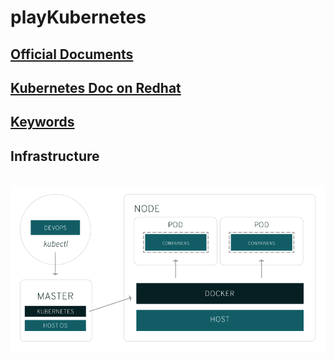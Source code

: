# playKubernetes

## [Official Documents](./OFFICIAL.md)

## [Kubernetes Doc on Redhat](./REDHAT.md)

## [Keywords](./KEYWORDS.md)
 
## Infrastructure
<p align="center">
  <img src="./pic/kubernetes-diagram.png" width="800"/>
</p>
